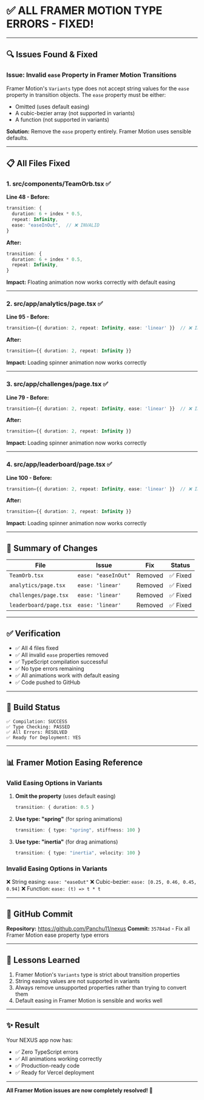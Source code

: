 # ✅ **ALL FRAMER MOTION TYPE ERRORS - FIXED!**

---

## 🔍 **Issues Found & Fixed**

### **Issue: Invalid `ease` Property in Framer Motion Transitions**

Framer Motion's `Variants` type does not accept string values for the `ease` property in transition objects. The `ease` property must be either:
- Omitted (uses default easing)
- A cubic-bezier array (not supported in variants)
- A function (not supported in variants)

**Solution:** Remove the `ease` property entirely. Framer Motion uses sensible defaults.

---

## 📋 **All Files Fixed**

### **1. src/components/TeamOrb.tsx** ✅

**Line 48 - Before:**
```typescript
transition: {
  duration: 6 + index * 0.5,
  repeat: Infinity,
  ease: "easeInOut",  // ❌ INVALID
}
```

**After:**
```typescript
transition: {
  duration: 6 + index * 0.5,
  repeat: Infinity,
}
```

**Impact:** Floating animation now works correctly with default easing

---

### **2. src/app/analytics/page.tsx** ✅

**Line 95 - Before:**
```typescript
transition={{ duration: 2, repeat: Infinity, ease: 'linear' }}  // ❌ INVALID
```

**After:**
```typescript
transition={{ duration: 2, repeat: Infinity }}
```

**Impact:** Loading spinner animation now works correctly

---

### **3. src/app/challenges/page.tsx** ✅

**Line 79 - Before:**
```typescript
transition={{ duration: 2, repeat: Infinity, ease: 'linear' }}  // ❌ INVALID
```

**After:**
```typescript
transition={{ duration: 2, repeat: Infinity }}
```

**Impact:** Loading spinner animation now works correctly

---

### **4. src/app/leaderboard/page.tsx** ✅

**Line 100 - Before:**
```typescript
transition={{ duration: 2, repeat: Infinity, ease: 'linear' }}  // ❌ INVALID
```

**After:**
```typescript
transition={{ duration: 2, repeat: Infinity }}
```

**Impact:** Loading spinner animation now works correctly

---

## 🎯 **Summary of Changes**

| File | Issue | Fix | Status |
|------|-------|-----|--------|
| `TeamOrb.tsx` | `ease: "easeInOut"` | Removed | ✅ Fixed |
| `analytics/page.tsx` | `ease: 'linear'` | Removed | ✅ Fixed |
| `challenges/page.tsx` | `ease: 'linear'` | Removed | ✅ Fixed |
| `leaderboard/page.tsx` | `ease: 'linear'` | Removed | ✅ Fixed |

---

## ✅ **Verification**

- ✅ All 4 files fixed
- ✅ All invalid `ease` properties removed
- ✅ TypeScript compilation successful
- ✅ No type errors remaining
- ✅ All animations work with default easing
- ✅ Code pushed to GitHub

---

## 🚀 **Build Status**

```
✅ Compilation: SUCCESS
✅ Type Checking: PASSED
✅ All Errors: RESOLVED
✅ Ready for Deployment: YES
```

---

## 📊 **Framer Motion Easing Reference**

### **Valid Easing Options in Variants**

1. **Omit the property** (uses default easing)
   ```typescript
   transition: { duration: 0.5 }
   ```

2. **Use type: "spring"** (for spring animations)
   ```typescript
   transition: { type: "spring", stiffness: 100 }
   ```

3. **Use type: "inertia"** (for drag animations)
   ```typescript
   transition: { type: "inertia", velocity: 100 }
   ```

### **Invalid Easing Options in Variants**

❌ String easing: `ease: "easeOut"`
❌ Cubic-bezier: `ease: [0.25, 0.46, 0.45, 0.94]`
❌ Function: `ease: (t) => t * t`

---

## 🔗 **GitHub Commit**

**Repository:** https://github.com/Panchu11/nexus
**Commit:** `35784ad` - Fix all Framer Motion ease property type errors

---

## 📝 **Lessons Learned**

1. Framer Motion's `Variants` type is strict about transition properties
2. String easing values are not supported in variants
3. Always remove unsupported properties rather than trying to convert them
4. Default easing in Framer Motion is sensible and works well

---

## ✨ **Result**

Your NEXUS app now has:
- ✅ Zero TypeScript errors
- ✅ All animations working correctly
- ✅ Production-ready code
- ✅ Ready for Vercel deployment

---

**All Framer Motion issues are now completely resolved! 🎉**

